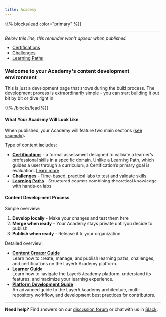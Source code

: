 ```yaml
---
title: Academy 
---
```


<!-- this page is only used in local dev setup , this wont be used or rendered in production -->

{{% blocks/lead color="primary" %}}

---
*Below this line, this reminder won't appear when published.*

- [Certifications](https://cloud.layer5.io/academy/certifications)
- [Challenges](https://cloud.layer5.io/academy/challenges)
- [Learning Paths](https://cloud.layer5.io/academy/learning-paths)  

### Welcome to your Academy's content development environment

This is just a development page that shows during the build process. The development process is extraordinarily simple - you can start building it out bit by bit or dive right in.

{{% /blocks/lead %}}

#### What Your Academy Will Look Like

When published, your Academy will feature two main sections ([see example](https://cloud.layer5.io/academy/)). 

Type of content includes:

- **[Certifications](/academy/certifications/)** - a formal assessment designed to validate a learner’s professional skills in a specific domain. Unlike a Learning Path, which guides a user through a curriculum, a Certification’s primary goal is evaluation. [Learn more](https://docs.layer5.io/cloud/academy/creating-content/building-certifications/)
- **[Challenges](/academy/challenges/)** - Time-based, practical labs to test and validate skills
- **[Learning Paths](/academy/learning-paths/)** - Structured courses combining theoretical knowledge with hands-on labs

#### Content Development Process

Simple overview:

1. **Develop locally** - Make your changes and test them here  
2. **Merge when ready** - Your Academy stays private until you decide to publish  
3. **Publish when ready** - Release it to your organization

Detailed overview:

- **[Content Creator Guide](https://docs.layer5.io/cloud/academy/creating-content/)**  
Learn how to create, manage, and publish learning paths, challenges, and certifications on the Layer5 Academy platform.
- **[Learner Guide](https://docs.layer5.io/cloud/academy/using-the-academy/)**  
Learn how to navigate the Layer5 Academy platform, understand its features, and maximize your learning experience.
- **[Platform Development Guide](https://docs.layer5.io/cloud/academy/platform-development/)**  
An advanced guide to the Layer5 Academy architecture, multi-repository workflow, and development best practices for contributors.

---

**Need help?** Find answers on our [discussion forum](http://discuss.meshery.io) or chat with us in [Slack](https://mesheryio.slack.com).
